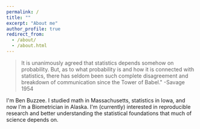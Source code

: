 ```yaml
---
permalink: /
title: ""
excerpt: "About me"
author_profile: true
redirect_from: 
  - /about/
  - /about.html
---
```



> It is unanimously agreed that statistics depends somehow on probability. But, as to what probability is and how it is connected with statistics, there has seldom been such complete disagreement and breakdown of communication since the Tower of Babel." -Savage 1954

I'm Ben Buzzee. I studied math in Massachusetts, statistics in Iowa, and now I'm a Biometrician in Alaska. I'm (currently) interested in reproducible research and better understanding the statistical foundations that much of science depends on.